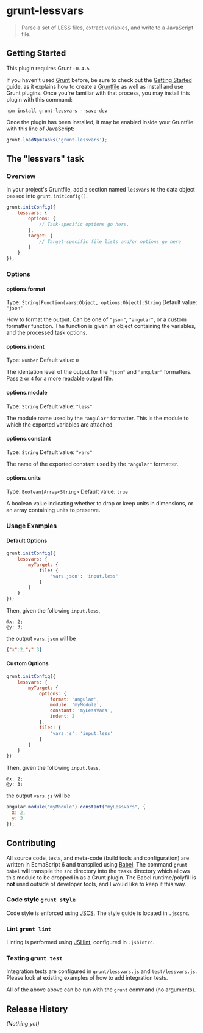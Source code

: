 # grunt-lessvars

> Parse a set of LESS files, extract variables, and write to a JavaScript file.

## Getting Started
This plugin requires Grunt `~0.4.5`

If you haven't used [Grunt](http://gruntjs.com/) before, be sure to check out the
[Getting Started](http://gruntjs.com/getting-started) guide, as it explains how to create a
[Gruntfile](http://gruntjs.com/sample-gruntfile) as well as install and use Grunt plugins.
Once you're familiar with that process, you may install this plugin with this command:

```shell
npm install grunt-lessvars --save-dev
```

Once the plugin has been installed, it may be enabled inside your Gruntfile with this line of JavaScript:

```js
grunt.loadNpmTasks('grunt-lessvars');
```

## The "lessvars" task

### Overview
In your project's Gruntfile, add a section named `lessvars` to the data object passed into `grunt.initConfig()`.

```js
grunt.initConfig({
    lessvars: {
        options: {
            // Task-specific options go here.
        },
        target: {
            // Target-specific file lists and/or options go here
        }
    }
});
```

### Options

#### options.format
Type: `String|Function(vars:Object, options:Object):String`
Default value: `"json"`

How to format the output. Can be one of `"json"`, `"angular"`, or a custom formatter function. The function is given
an object containing the variables, and the processed task options.

#### options.indent
Type: `Number`
Default value: `0`

The identation level of the output for the `"json"` and `"angular"` formatters. Pass `2` or `4` for a more readable
output file.

#### options.module
Type: `String`
Default value: `"less"`

The module name used by the `"angular"` formatter. This is the module to which the exported variables are attached.
 
#### options.constant
Type: `String`
Default value: `"vars"`

The name of the exported constant used by the `"angular"` formatter.

#### options.units
Type: `Boolean|Array<String>`
Default value: `true`

A boolean value indicating whether to drop or keep units in dimensions, or an array containing units to preserve.

### Usage Examples

#### Default Options
```js
grunt.initConfig({
    lessvars: {
        myTarget: {
            files {
                'vars.json': 'input.less'
            }
        }
    }
});
```

Then, given the following `input.less`,
```less
@x: 2;
@y: 3;
```
the output `vars.json` will be
```json
{"x":2,"y":3}
```

#### Custom Options
```js
grunt.initConfig({
    lessvars: {
        myTarget: {
            options: {
                format: 'angular',
                module: 'myModule',
                constant: 'myLessVars',
                indent: 2
            },
            files: {
                'vars.js': 'input.less'
            }
        }
    }
})
```

Then, given the following `input.less`,
```less
@x: 2;
@y: 3;
```
the output `vars.js` will be
```js
angular.module("myModule").constant("myLessVars", {
  x: 2,
  y: 3
});
```

## Contributing

All source code, tests, and meta-code (build tools and configuration) are written in EcmaScript 6 and transpiled using
[Babel](http://babeljs.io/). The command `grunt babel` will transpile the `src` directory into the `tasks` directory
which allows this module to be dropped in as a Grunt plugin. The Babel runtime/polyfill is **not** used outside of
developer tools, and I would like to keep it this way.

### Code style `grunt style`
Code style is enforced using [JSCS](http://jscs.info/). The style guide is located in `.jscsrc`.

### Lint `grunt lint`
Linting is performed using [JSHint](http://jshint.com/), configured in `.jshintrc`.

### Testing `grunt test`
Integration tests are configured in `grunt/lessvars.js` and `test/lessvars.js`. Please look at existing examples of how
to add integration tests.

All of the above above can be run with the `grunt` command (no arguments).

## Release History
_(Nothing yet)_
